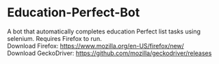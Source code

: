 # Education-Perfect-Bot
A bot that automatically completes education Perfect list tasks using selenium. Requires Firefox to run.  
Download Firefox: https://www.mozilla.org/en-US/firefox/new/  
Download GeckoDriver: https://github.com/mozilla/geckodriver/releases  
